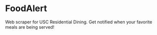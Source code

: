 # FoodAlert
Web scraper for USC Residential Dining. Get notified when your favorite meals are being served!
